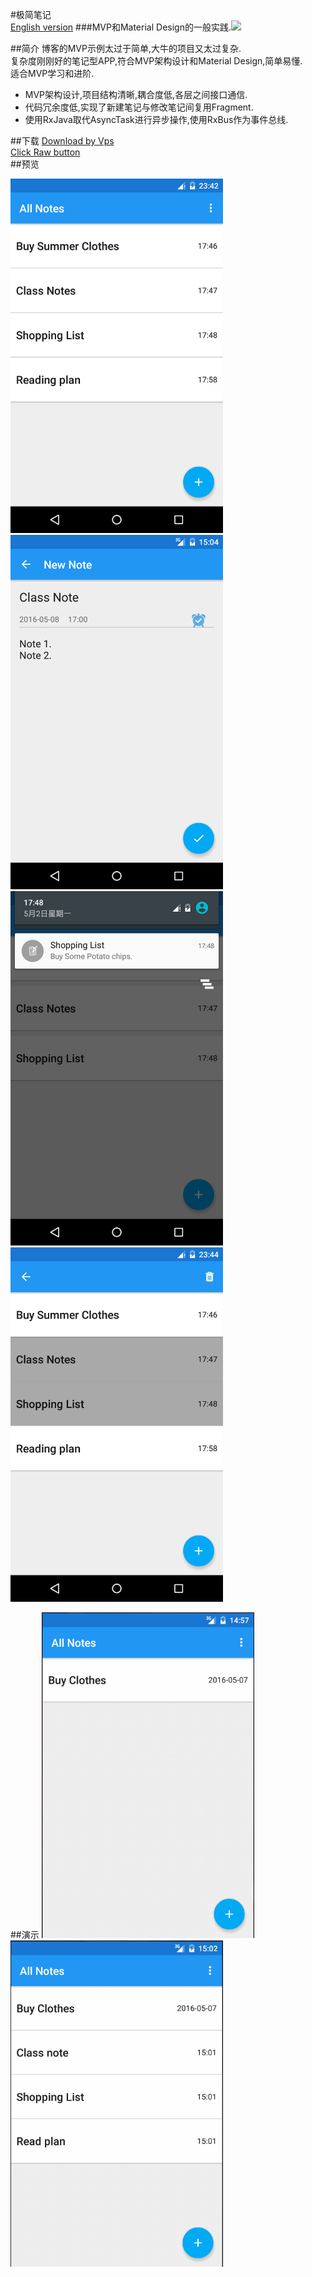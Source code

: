 #极简笔记  
[English version](readme-en.md)
###MVP和Material Design的一般实践.![](http://ww1.sinaimg.cn/large/b26fc81fgw1f3h7mucz7vg200m00m741.gif)  

##简介
博客的MVP示例太过于简单,大牛的项目又太过复杂.  
复杂度刚刚好的笔记型APP,符合MVP架构设计和Material Design,简单易懂.  
适合MVP学习和进阶.
 - MVP架构设计,项目结构清晰,耦合度低,各层之间接口通信.
 - 代码冗余度低,实现了新建笔记与修改笔记间复用Fragment.
 - 使用RxJava取代AsyncTask进行异步操作,使用RxBus作为事件总线. 

##下载
[Download by Vps](http://182.254.156.215:8080/simple_note.apk)  
[Click Raw button](https://github.com/ExcaliburZ/SimpleNote/blob/master/apk/simple_note.apk)  
##预览

<img src="https://github.com/ExcaliburZ/SimpleNote/blob/master/screen_shot/list.png" width="340">
<img src="https://github.com/ExcaliburZ/SimpleNote/blob/master/screen_shot/add.png" width="340">
<img src="https://github.com/ExcaliburZ/SimpleNote/blob/master/screen_shot/reminder.png" width="340">
<img src="https://github.com/ExcaliburZ/SimpleNote/blob/master/screen_shot/multi.png" width="340">

##演示
<img src="https://github.com/ExcaliburZ/SimpleNote/blob/master/screen_shot/add.gif" width="340">
<img src="https://github.com/ExcaliburZ/SimpleNote/blob/master/screen_shot/multi.gif" width="340">


